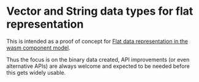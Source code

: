 # Vector and String data types for flat representation

This is intended as a proof of concept for
[Flat data representation in the wasm component model](https://github.com/WebAssembly/component-model/issues/398).

Thus the focus is on the binary data created, API improvements (or even
alternative APIs) are always
welcome and expected to be needed before this gets widely usable.
